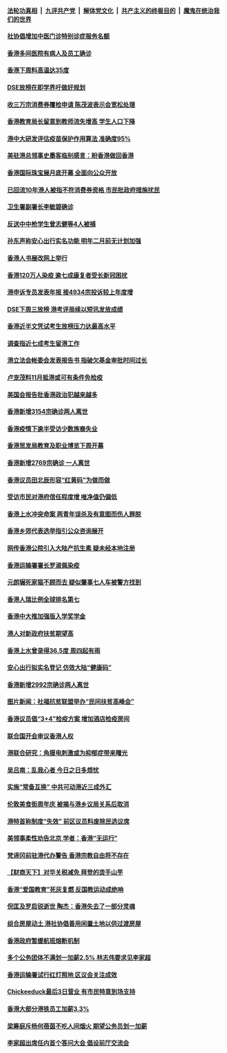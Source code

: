 ####  [法轮功真相](../../../../basic/blob/master/README.md?t=07182202) &nbsp;|&nbsp; [九评共产党](../../../../9ping.md/blob/master/README.md?t=07182202) &nbsp;|&nbsp; [解体党文化](../../../../jtdwh.md/blob/master/README.md?t=07182202)  &nbsp;|&nbsp; [共产主义的终极目的](../../../../gczydzjmd.md/blob/master/README.md?t=07182202) &nbsp;|&nbsp; [魔鬼在统治我们的世界](../../../../mgztzwmdsj.md/blob/master/README.md?t=07182202) 

#### [社协倡增加中医门诊特别诊症服务名额](../pages/nsc415/n13783258.md?t=07182202) 

#### [香港多间医院有病人及员工确诊](../pages/nsc415/n13783239.md?t=07182202) 

#### [香港下周料高温达35度](../pages/nsc415/n13783221.md?t=07182202) 

#### [DSE放榜在即学界吁做好规划](../pages/nsc415/n13783187.md?t=07182202) 

#### [收三万宗消费券覆检申请 陈茂波表示会宽松处理](../pages/nsc415/n13783172.md?t=07182202) 

#### [香港教育局长留意到教师流失增高 学生人口下降](../pages/nsc415/n13783163.md?t=07182202) 

#### [港中大研发评估疫苗保护作用算法 准确度95%](../pages/nsc415/n13782688.md?t=07182202) 

#### [美驻港总领事史墨客临别感言：盼香港做回香港](../pages/nsc415/n13782585.md?t=07182202) 

#### [香港国际珠宝展月底开幕 全面向公众开放](../pages/nsc415/n13781176.md?t=07182202) 

#### [已回流10年港人被指不符消费券资格 市民批政府措施扰民](../pages/nsc415/n13781169.md?t=07182202) 

#### [卫生署副署长李敏碧确诊](../pages/nsc415/n13781165.md?t=07182202) 

#### [反送中中枪学生曾志健等4人被捕](../pages/nsc415/n13781161.md?t=07182202) 

#### [孙东声称安心出行实名功能 明年二月前无计划加强](../pages/nsc415/n13781148.md?t=07182202) 

#### [香港人书展改网上举行](../pages/nsc415/n13781132.md?t=07182202) 

#### [香港120万人染疫 逾七成康复者受长新冠困扰](../pages/nsc415/n13781018.md?t=07182202) 

#### [港申诉专员发表年报 接4934宗投诉较上年度增](../pages/nsc415/n13780396.md?t=07182202) 

#### [DSE下周三放榜 港考评局续以短讯发放成绩](../pages/nsc415/n13780391.md?t=07182202) 

#### [香港近半文凭试考生放榜压力达最高水平](../pages/nsc415/n13780385.md?t=07182202) 

#### [调查指近七成考生留港工作](../pages/nsc415/n13780380.md?t=07182202) 

#### [港立法会帐委会发表报告书 指破欠基金审批时间过长](../pages/nsc415/n13780372.md?t=07182202) 

#### [卢宠茂料11月抵港或可有条件免检疫](../pages/nsc415/n13780367.md?t=07182202) 

#### [美国会报告批香港政治犯越来越多](../pages/nsc415/n13780366.md?t=07182202) 

#### [香港新增3154宗确诊两人离世](../pages/nsc415/n13780362.md?t=07182202) 

#### [香港疫情下逾半受访少数族裔失业](../pages/nsc415/n13779588.md?t=07182202) 

#### [香港贸发局教育及职业博览下周开幕](../pages/nsc415/n13779582.md?t=07182202) 

#### [香港新增2769宗确诊 一人离世](../pages/nsc415/n13779581.md?t=07182202) 

#### [香港议员田北辰形容“红黄码”为做而做](../pages/nsc415/n13779574.md?t=07182202) 

#### [受访市民对港府信任程度增 唯净值仍偏低](../pages/nsc415/n13779570.md?t=07182202) 

#### [香港上水冲突命案 两青年误杀及有意图而伤人罪脱](../pages/nsc415/n13779561.md?t=07182202) 

#### [香港乡郊代表选举指引公众咨询展开](../pages/nsc415/n13778808.md?t=07182202) 

#### [网传香港公院引入大陆产抗生素 疑未经本地注册](../pages/nsc415/n13778805.md?t=07182202) 

#### [香港运输署署长罗淑佩染疫](../pages/nsc415/n13778786.md?t=07182202) 

#### [元朗辗死家猫不顾而去 疑似肇事七人车被警方找到](../pages/nsc415/n13778774.md?t=07182202) 

#### [香港人瑞比例全球排名第七](../pages/nsc415/n13778769.md?t=07182202) 

#### [香港中大推加强版入学奖学金](../pages/nsc415/n13778761.md?t=07182202) 

#### [港人对新政府扶贫期望高](../pages/nsc415/n13778744.md?t=07182202) 

#### [香港上水曾录得36.5度 周四起有雨](../pages/nsc415/n13778057.md?t=07182202) 

#### [安心出行拟实名登记 仿效大陆“健康码”](../pages/nsc415/n13778051.md?t=07182202) 

#### [香港新增2992宗确诊两人离世](../pages/nsc415/n13778041.md?t=07182202) 

#### [图片新闻：社福抗贫联盟举办“民间扶贫高峰会”](../pages/nsc415/n13778017.md?t=07182202) 

#### [香港议员倡“3+4”检疫方案 增加酒店检疫房间](../pages/nsc415/n13777994.md?t=07182202) 

#### [联合国开会审议香港人权](../pages/nsc415/n13777990.md?t=07182202) 

#### [港联合研究：角膜电刺激或为抑郁症带来曙光](../pages/nsc415/n13777710.md?t=07182202) 

#### [吴吕南：乱我心者 今日之日多烦忧](../pages/nsc415/n13777510.md?t=07182202) 

#### [实施“常备互换” 中共可动港近三成外汇](../pages/nsc415/n13777440.md?t=07182202) 

#### [伦敦美食街周年庆 被揭与港乡议局关系后取消](../pages/nsc415/n13777423.md?t=07182202) 

#### [港特首称制度“失效” 前区议员料废除民选议席](../pages/nsc415/n13777379.md?t=07182202) 

#### [美领事柔性劝告北京 学者：香港“无运行”](../pages/nsc415/n13777357.md?t=07182202) 

#### [梵谛冈前驻港代办警告 香港宗教自由将不存在](../pages/nsc415/n13777315.md?t=07182202) 

#### [【财商天下】对华关税减免 拜登的烫手山芋](../pages/nsc415/n13776628.md?t=07182202) 

#### [香港“爱国教育”死灰复燃 反国教运动成绝响](../pages/nsc415/n13776205.md?t=07182202) 

#### [倪匡及罗启锐逝世 陶杰：香港失去了一部分灵魂](../pages/nsc415/n13776177.md?t=07182202) 

#### [组合房屋动土 港社协倡善用闲置土地以供过渡房屋](../pages/nsc415/n13776061.md?t=07182202) 

#### [香港政府暂缓航班熔断机制](../pages/nsc415/n13776054.md?t=07182202) 

#### [多个公务团体不满划一加薪2.5% 林志伟要求见李家超](../pages/nsc415/n13776051.md?t=07182202) 

#### [香港运输署试行红灯照地 区议会关注成效](../pages/nsc415/n13776040.md?t=07182202) 

#### [Chickeeduck最后3日营业 有市民特意到场支持](../pages/nsc415/n13776029.md?t=07182202) 

#### [香港大部分港铁员工加薪3.3%](../pages/nsc415/n13775246.md?t=07182202) 

#### [梁筹庭斥杨何蓓茵不吃人间烟火 期望公务员划一加薪](../pages/nsc415/n13775239.md?t=07182202) 

#### [李家超出席任内首个答问大会 倡设前厅交流会](../pages/nsc415/n13775232.md?t=07182202) 

